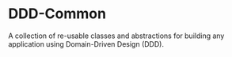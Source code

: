 # DDD-Common
A collection of re-usable classes and abstractions for building any application using Domain-Driven Design (DDD).
